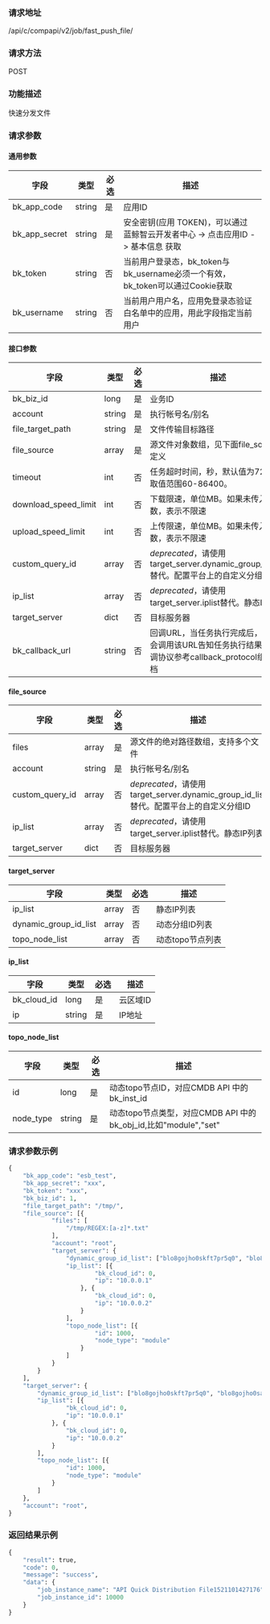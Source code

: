 
### 请求地址

/api/c/compapi/v2/job/fast_push_file/



### 请求方法

POST


### 功能描述

快速分发文件

### 请求参数


#### 通用参数

| 字段 | 类型 | 必选 |  描述 |
|-----------|------------|--------|------------|
| bk_app_code  |  string    | 是 | 应用ID     |
| bk_app_secret|  string    | 是 | 安全密钥(应用 TOKEN)，可以通过 蓝鲸智云开发者中心 -&gt; 点击应用ID -&gt; 基本信息 获取 |
| bk_token     |  string    | 否 | 当前用户登录态，bk_token与bk_username必须一个有效，bk_token可以通过Cookie获取 |
| bk_username  |  string    | 否 | 当前用户用户名，应用免登录态验证白名单中的应用，用此字段指定当前用户 |

#### 接口参数

| 字段             |  类型      | 必选   |  描述      |
|------------------|------------|--------|------------|
| bk_biz_id        |  long       | 是     | 业务ID |
| account          |  string    | 是     | 执行帐号名/别名 |
| file_target_path |  string    | 是     | 文件传输目标路径 |
| file_source      |  array     | 是     | 源文件对象数组，见下面file_source定义 |
| timeout          |  int    | 否     | 任务超时时间，秒，默认值为7200。取值范围60-86400。|
| download_speed_limit|  int    | 否     | 下载限速，单位MB。如果未传入该参数，表示不限速|
| upload_speed_limit|  int    | 否     | 上传限速，单位MB。如果未传入该参数，表示不限速|
| custom_query_id  |  array    | 否     | *deprecated*，请使用target_server.dynamic_group_id_list替代。配置平台上的自定义分组ID |
| ip_list          |  array    | 否     | *deprecated*，请使用 target_server.iplist替代。静态IP列表 |
| target_server    |  dict     | 否     | 目标服务器 |
| bk_callback_url  |  string    | 否     | 回调URL，当任务执行完成后，JOB会调用该URL告知任务执行结果。回调协议参考callback_protocol组件文档 |

#### file_source

| 字段          |  类型      | 必选   |  描述      |
|---------------|------------|--------|------------|
| files         |  array     | 是     | 源文件的绝对路径数组，支持多个文件 |
| account       |  string    | 是     | 执行帐号名/别名 |
| custom_query_id  |  array    | 否     | *deprecated*，请使用target_server.dynamic_group_id_list替代。配置平台上的自定义分组ID |
| ip_list          |  array    | 否     | *deprecated*，请使用 target_server.iplist替代。静态IP列表 |
| target_server    |  dict     | 否     | 目标服务器 |

#### target_server
| 字段      |  类型      | 必选   |  描述      |
|-----------|------------|--------|------------|
| ip_list               | array | 否     | 静态IP列表 |
| dynamic_group_id_list | array | 否     | 动态分组ID列表 |
| topo_node_list        | array | 否     | 动态topo节点列表 |

#### ip_list

| 字段      |  类型      | 必选   |  描述      |
|-----------|------------|--------|------------|
| bk_cloud_id |  long    | 是     | 云区域ID |
| ip          |  string | 是     | IP地址 |

#### topo_node_list
| 字段      |  类型      | 必选   |  描述      |
|-----------|------------|--------|------------|
| id               | long   | 是     | 动态topo节点ID，对应CMDB API 中的 bk_inst_id |
| node_type        | string | 是     | 动态topo节点类型，对应CMDB API 中的 bk_obj_id,比如"module","set"|

### 请求参数示例

```python
{
    "bk_app_code": "esb_test",
    "bk_app_secret": "xxx",
    "bk_token": "xxx",
    "bk_biz_id": 1,
    "file_target_path": "/tmp/",
    "file_source": [{
            "files": [
                "/tmp/REGEX:[a-z]*.txt"
            ],
            "account": "root",
            "target_server": {
                "dynamic_group_id_list": ["blo8gojho0skft7pr5q0", "blo8gojho0sabc7priuy"],
                "ip_list": [{
                        "bk_cloud_id": 0,
                        "ip": "10.0.0.1"
                    }, {
                        "bk_cloud_id": 0,
                        "ip": "10.0.0.2"
                    }
                ],
                "topo_node_list": [{
                        "id": 1000,
                        "node_type": "module"
                    }
                ]
            }
        }
    ],
    "target_server": {
        "dynamic_group_id_list": ["blo8gojho0skft7pr5q0", "blo8gojho0sabc7priuy"],
        "ip_list": [{
                "bk_cloud_id": 0,
                "ip": "10.0.0.1"
            }, {
                "bk_cloud_id": 0,
                "ip": "10.0.0.2"
            }
        ],
        "topo_node_list": [{
                "id": 1000,
                "node_type": "module"
            }
        ]
    },
    "account": "root",
}

```

### 返回结果示例

```python
{
    "result": true,
    "code": 0,
    "message": "success",
    "data": {
        "job_instance_name": "API Quick Distribution File1521101427176",
        "job_instance_id": 10000
    }
}
```